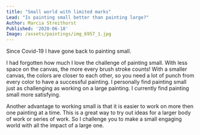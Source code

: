 ```yaml
---
title: "Small world with limited marks"
Lead: "Is painting small better than painting large?"
Author: Marcia Streithorst
Published: '2020-06-18'
Image: /assets/paintings/img_6957_1.jpg
---
```


Since Covid-19 I have gone back to painting small.

I had forgotten how much I love the challenge of painting small. With less space on the canvas, the more every brush stroke counts! With a smaller canvas, the colors are closer to each other, so you need a lot of punch from every color to have a successful painting. I personally find painting small just as challenging as working on a large painting. I currently find painting small more satisfying.

Another advantage to working small is that it is easier to work on more then one painting at a time. This is a great way to try out ideas for a larger body of work or series of work. So I challenge you to make a small engaging world with all the impact of a large one.